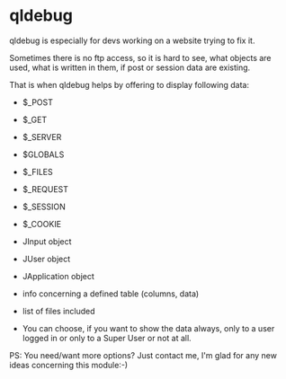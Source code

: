 # qldebug 

qldebug is especially for devs working on a website trying to fix it.

Sometimes there is no ftp access, so it is hard to see, what objects are used, what is written in them, if post or session data are existing.

That is when qldebug helps by offering to display following data:

* $_POST
* $_GET
* $_SERVER
* $GLOBALS
* $_FILES
* $_REQUEST
* $_SESSION
* $_COOKIE
* JInput object
* JUser object
* JApplication object
* info concerning a defined table (columns, data)
* list of files included

* You can choose, if you want to show the data always, only to a user logged in or only to a Super User or not at all.

PS: You need/want more options? Just contact me, I'm glad for any new ideas concerning this module:-)